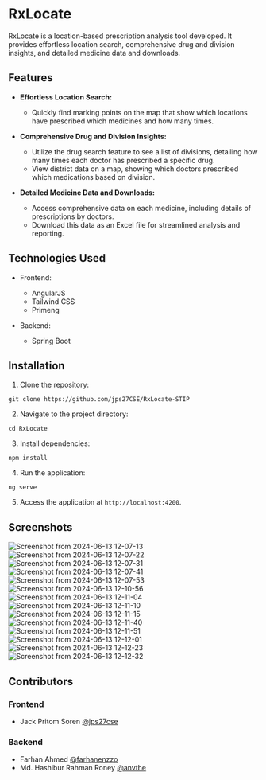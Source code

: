 # RxLocate

RxLocate is a location-based prescription analysis tool developed. It provides effortless location search, comprehensive drug and division insights, and detailed medicine data and downloads.

## Features

- **Effortless Location Search:**
  - Quickly find marking points on the map that show which locations have prescribed which medicines and how many times.

- **Comprehensive Drug and Division Insights:**
  - Utilize the drug search feature to see a list of divisions, detailing how many times each doctor has prescribed a specific drug.
  - View district data on a map, showing which doctors prescribed which medications based on division.

- **Detailed Medicine Data and Downloads:**
  - Access comprehensive data on each medicine, including details of prescriptions by doctors.
  - Download this data as an Excel file for streamlined analysis and reporting.

## Technologies Used

- Frontend:
  - AngularJS
  - Tailwind CSS
  - Primeng
  
- Backend:
  - Spring Boot

## Installation

1. Clone the repository:

```
git clone https://github.com/jps27CSE/RxLocate-STIP
```

2. Navigate to the project directory:

```
cd RxLocate
```

3. Install dependencies:

```
npm install
```

4. Run the application:

```
ng serve
```

5. Access the application at `http://localhost:4200`.

## Screenshots
![Screenshot from 2024-06-13 12-07-13](https://github.com/anvthe/RxLocate-Full/assets/42718238/38f60f76-b523-4c65-b3c8-936ce6a333a7)
![Screenshot from 2024-06-13 12-07-22](https://github.com/anvthe/RxLocate-Full/assets/42718238/74cd1ff5-0e43-47fc-9574-8b670420fbce)
![Screenshot from 2024-06-13 12-07-31](https://github.com/anvthe/RxLocate-Full/assets/42718238/dea5f500-56a1-402e-b440-af4a3a5c478f)
![Screenshot from 2024-06-13 12-07-41](https://github.com/anvthe/RxLocate-Full/assets/42718238/9b232511-106a-4c4d-95d8-58e051591089)
![Screenshot from 2024-06-13 12-07-53](https://github.com/anvthe/RxLocate-Full/assets/42718238/fee56c4e-c730-4108-a45e-cd53a7e6d5d6)
![Screenshot from 2024-06-13 12-10-56](https://github.com/anvthe/RxLocate-Full/assets/42718238/82ec5107-3bb6-4f75-b0b9-06e461dbfc7d)
![Screenshot from 2024-06-13 12-11-04](https://github.com/anvthe/RxLocate-Full/assets/42718238/922aabb7-1948-43a8-aa34-add765c7f645)
![Screenshot from 2024-06-13 12-11-10](https://github.com/anvthe/RxLocate-Full/assets/42718238/732efeb4-822f-4b85-8e74-8b9d0bd36249)
![Screenshot from 2024-06-13 12-11-15](https://github.com/anvthe/RxLocate-Full/assets/42718238/2a337864-014c-4c5d-87ad-7fe458a49f92)
![Screenshot from 2024-06-13 12-11-40](https://github.com/anvthe/RxLocate-Full/assets/42718238/3e1e3bdb-3039-45a0-8bca-8dcd022febe0)
![Screenshot from 2024-06-13 12-11-51](https://github.com/anvthe/RxLocate-Full/assets/42718238/8adcb398-4892-44b1-a6b8-f3b44d8c6c1c)
![Screenshot from 2024-06-13 12-12-01](https://github.com/anvthe/RxLocate-Full/assets/42718238/1c79d3a9-7e32-40be-b699-ac3722c88e8c)
![Screenshot from 2024-06-13 12-12-23](https://github.com/anvthe/RxLocate-Full/assets/42718238/9f3afb77-f7c4-4383-b5ac-b75a5af3c4e9)
![Screenshot from 2024-06-13 12-12-32](https://github.com/anvthe/RxLocate-Full/assets/42718238/81abfc59-1712-4cfc-9337-d658b558a075)


## Contributors

### Frontend
- Jack Pritom Soren [@jps27cse](https://github.com/jps27cse)

### Backend
- Farhan Ahmed [@farhanenzzo](https://github.com/farhanenzzo)
- Md. Hashibur Rahman Roney [@anvthe](https://github.com/anvthe)

